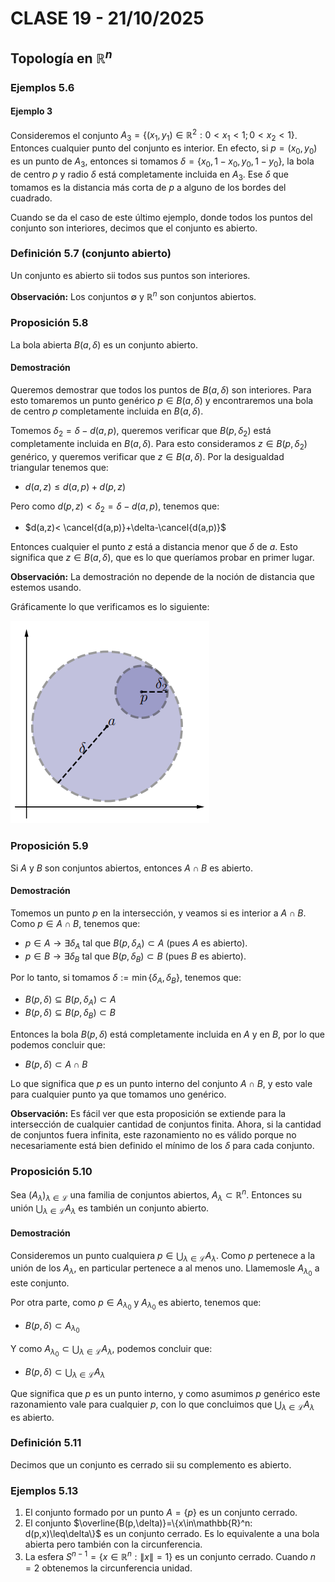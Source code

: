 # CLASE 19 - 21/10/2025

## Topología en $\mathbb{R}^n$

### Ejemplos 5.6

#### Ejemplo 3

Consideremos el conjunto $A_3=\{(x_1,y_1)\in\mathbb{R}^2: 0<x_1<1; 0<x_2<1\}$. Entonces cualquier punto del conjunto es interior. En efecto, si $p=(x_0,y_0)$ es un punto de $A_3$, entonces si tomamos $\delta=\{x_0,1-x_0,y_0,1-y_0\}$, la bola de centro $p$ y radio $\delta$ está completamente incluida en $A_3$.
Ese $\delta$ que tomamos es la distancia más corta de $p$ a alguno de los bordes del cuadrado.

Cuando se da el caso de este último ejemplo, donde todos los puntos del conjunto son interiores, decimos que el conjunto es abierto.

### Definición 5.7 (conjunto abierto)

Un conjunto es abierto sii todos sus puntos son interiores.

**Observación:** Los conjuntos $\emptyset$ y $\mathbb{R}^n$ son conjuntos abiertos.

### Proposición 5.8

La bola abierta $B(a,\delta)$ es un conjunto abierto.

#### Demostración

Queremos demostrar que todos los puntos de $B(a,\delta)$ son interiores. Para esto tomaremos un punto genérico $p\in B(a,\delta)$ y encontraremos una bola de centro $p$ completamente incluida en $B(a,\delta)$.

Tomemos $\delta_2=\delta-d(a,p)$, queremos verificar que $B(p,\delta_2)$ está completamente incluida en $B(a,\delta)$. 
Para esto consideramos $z\in B(p,\delta_2)$ genérico, y queremos verificar que $z\in B(a,\delta)$.
Por la desigualdad triangular tenemos que:

- $d(a,z)\leq d(a,p)+d(p,z)$

Pero como $d(p,z)<\delta_2=\delta-d(a,p)$, tenemos que:

- $d(a,z)< \cancel{d(a,p)}+\delta-\cancel{d(a,p)}$

Entonces cualquier el punto $z$ está a distancia menor que $\delta$ de $a$. Esto significa que $z\in B(a,\delta)$, que es lo que queríamos probar en primer lugar.

**Observación:** La demostración no depende de la noción de distancia que estemos usando.

Gráficamente lo que verificamos es lo siguiente:

![Figura 1](../img/clase19fig1.png)

### Proposición 5.9

Si $A$ y $B$ son conjuntos abiertos, entonces $A\cap B$ es abierto.

#### Demostración

Tomemos un punto $p$ en la intersección, y veamos si es interior a $A\cap B$.
Como $p\in A\cap B$, tenemos que:

- $p\in A \to \exists\delta_A$ tal que $B(p,\delta_A)\subset A$ (pues $A$ es abierto).
- $p\in B \to \exists\delta_B$ tal que $B(p,\delta_B)\subset B$ (pues $B$ es abierto).

Por lo tanto, si tomamos $\delta:=\min\{\delta_A,\delta_B\}$, tenemos que:

- $B(p,\delta)\subseteq B(p,\delta_A)\subset A$
- $B(p,\delta)\subseteq B(p,\delta_B)\subset B$

Entonces la bola $B(p,\delta)$ está completamente incluida en $A$ y en $B$, por lo que podemos concluir que:

- $B(p,\delta)\subset A\cap B$

Lo que significa que $p$ es un punto interno del conjunto $A\cap B$, y esto vale para cualquier punto ya que tomamos uno genérico.

**Observación:** Es fácil ver que esta proposición se extiende para la intersección de cualquier cantidad de conjuntos finita. 
Ahora, si la cantidad de conjuntos fuera infinita, este razonamiento no es válido porque no necesariamente está bien definido el mínimo de los $\delta$ para cada conjunto.

### Proposición 5.10

Sea $(A_{\lambda})_{\lambda\in\mathcal{L}}$ una familia de conjuntos abiertos, $A_{\lambda}\subset\mathbb{R}^n$. Entonces su unión $\bigcup_{\lambda\in\mathcal{L}}A_{\lambda}$ es también un conjunto abierto.

#### Demostración

Consideremos un punto cualquiera $p\in\bigcup_{\lambda\in\mathcal{L}}A_{\lambda}$. Como $p$ pertenece a la unión de los $A_{\lambda}$, en particular pertenece a al menos uno. Llamemosle $A_{\lambda_0}$ a este conjunto.

Por otra parte, como $p\in A_{\lambda_0}$ y $A_{\lambda_0}$ es abierto, tenemos que:

- $B(p,\delta)\subset A_{\lambda_0}$

Y como $A_{\lambda_0}\subset\bigcup_{\lambda\in\mathcal{L}}A_{\lambda}$, podemos concluir que:

- $B(p,\delta)\subset\bigcup_{\lambda\in\mathcal{L}}A_{\lambda}$

Que significa que $p$ es un punto interno, y como asumimos $p$ genérico este razonamiento vale para cualquier $p$, con lo que concluimos que $\bigcup_{\lambda\in\mathcal{L}}A_{\lambda}$ es abierto.

### Definición 5.11

Decimos que un conjunto es cerrado sii su complemento es abierto.

### Ejemplos 5.13

1. El conjunto formado por un punto $A=\{p\}$ es un conjunto cerrado.
2. El conjunto $\overline{B(p,\delta)}=\{x\in\mathbb{R}^n: d(p,x)\leq\delta\}$ es un conjunto cerrado. Es lo equivalente a una bola abierta pero también con la circunferencia.
3. La esfera $S^{n-1}=\{x\in\mathbb{R}^n:\|x\|=1\}$ es un conjunto cerrado. Cuando $n=2$ obtenemos la circunferencia unidad.